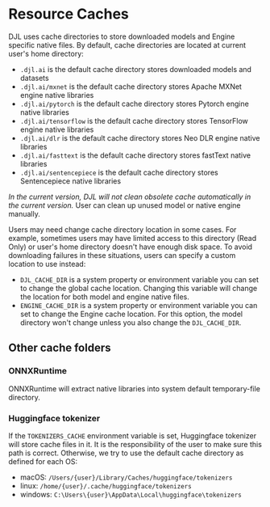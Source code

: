 # Resource Caches

DJL uses cache directories to store downloaded models and Engine specific native files.
By default, cache directories are located at current user's home directory:

- `.djl.ai` is the default cache directory stores downloaded models and datasets
- `.djl.ai/mxnet` is the default cache directory stores Apache MXNet engine native libraries
- `.djl.ai/pytorch` is the default cache directory stores Pytorch engine native libraries
- `.djl.ai/tensorflow` is the default cache directory stores TensorFlow engine native libraries
- `.djl.ai/dlr` is the default cache directory stores Neo DLR engine native libraries
- `.djl.ai/fasttext` is the default cache directory stores fastText native libraries
- `.djl.ai/sentencepiece` is the default cache directory stores Sentencepiece native libraries

*In the current version, DJL will not clean obsolete cache automatically in the current version.*
User can clean up unused model or native engine manually.

Users may need change cache directory location in some cases. For example, sometimes users may
have limited access to this directory (Read Only) or user's home directory doesn't have enough disk space. 
To avoid downloading failures in these situations, users can specify a custom location to use instead:

- `DJL_CACHE_DIR` is a system property or environment variable you can set to change the global cache location.
Changing this variable will change the location for both model and engine native files.
- `ENGINE_CACHE_DIR` is a system property or environment variable you can set to change the Engine cache location.
For this option, the model directory won't change unless you also change the `DJL_CACHE_DIR`.

## Other cache folders

### ONNXRuntime

ONNXRuntime will extract native libraries into system default temporary-file directory. 

### Huggingface tokenizer

If the `TOKENIZERS_CACHE` environment variable is set, Huggingface tokenizer will store cache files in it.
It is the responsibility of the user to make sure this path is correct. Otherwise, we try to use
the default cache directory as defined for each OS:
- macOS: `/Users/{user}/Library/Caches/huggingface/tokenizers`
- linux: `/home/{user}/.cache/huggingface/tokenizers`
- windows: `C:\Users\{user}\AppData\Local\huggingface\tokenizers`
